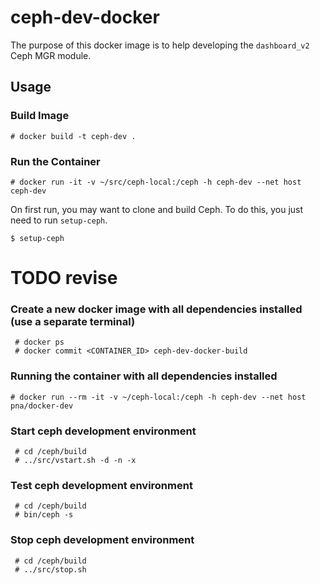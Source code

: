 # ceph-dev-docker

The purpose of this docker image is to help developing the `dashboard_v2` Ceph
MGR module.

## Usage

### Build Image

    # docker build -t ceph-dev .

### Run the Container

    # docker run -it -v ~/src/ceph-local:/ceph -h ceph-dev --net host ceph-dev

On first run, you may want to clone and build Ceph. To do this, you just need
to run `setup-ceph`.

    $ setup-ceph

# TODO revise

### Create a new docker image with all dependencies installed (use a separate terminal)

     # docker ps
     # docker commit <CONTAINER_ID> ceph-dev-docker-build

### Running the container with all dependencies installed

    # docker run --rm -it -v ~/ceph-local:/ceph -h ceph-dev --net host pna/docker-dev

### Start ceph development environment

     # cd /ceph/build
     # ../src/vstart.sh -d -n -x

### Test ceph development environment

     # cd /ceph/build
     # bin/ceph -s

### Stop ceph development environment

     # cd /ceph/build
     # ../src/stop.sh


